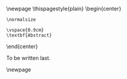 


\newpage
\thispagestyle{plain}
\begin{center}

    \normalsize
    
    \vspace{0.9cm}
    \textbf{Abstract}
\end{center}

To be written last.

\newpage

